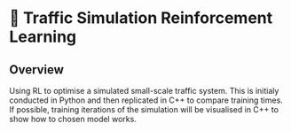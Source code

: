 # 🚦 Traffic Simulation Reinforcement Learning

## Overview

Using RL to optimise a simulated small-scale traffic system. This is initialy conducted in Python and then replicated in C++ to compare training times. If possible, training iterations of the simulation will be visualised in C++ to show how to chosen model works.


